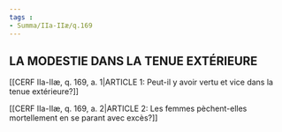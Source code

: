 ```yaml
---
tags : 
- Summa/IIa-IIæ/q.169
---
```


## LA MODESTIE DANS LA TENUE EXTÉRIEURE

[[CERF IIa-IIæ, q. 169, a. 1|ARTICLE 1: Peut-il y avoir vertu et vice dans la tenue extérieure?]]

[[CERF IIa-IIæ, q. 169, a. 2|ARTICLE 2: Les femmes pèchent-elles mortellement en se parant avec excès?]]

